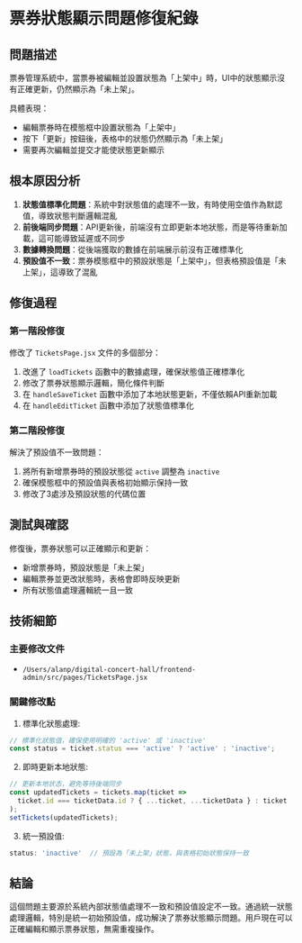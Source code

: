# 票券狀態顯示問題修復紀錄

## 問題描述

票券管理系統中，當票券被編輯並設置狀態為「上架中」時，UI中的狀態顯示沒有正確更新，仍然顯示為「未上架」。 

具體表現：
- 編輯票券時在模態框中設置狀態為「上架中」
- 按下「更新」按鈕後，表格中的狀態仍然顯示為「未上架」
- 需要再次編輯並提交才能使狀態更新顯示

## 根本原因分析

1. **狀態值標準化問題**：系統中對狀態值的處理不一致，有時使用空值作為默認值，導致狀態判斷邏輯混亂
2. **前後端同步問題**：API更新後，前端沒有立即更新本地狀態，而是等待重新加載，這可能導致延遲或不同步
3. **數據轉換問題**：從後端獲取的數據在前端展示前沒有正確標準化
4. **預設值不一致**：票券模態框中的預設狀態是「上架中」，但表格預設值是「未上架」，這導致了混亂

## 修復過程

### 第一階段修復

修改了 `TicketsPage.jsx` 文件的多個部分：

1. 改進了 `loadTickets` 函數中的數據處理，確保狀態值正確標準化
2. 修改了票券狀態顯示邏輯，簡化條件判斷
3. 在 `handleSaveTicket` 函數中添加了本地狀態更新，不僅依賴API重新加載
4. 在 `handleEditTicket` 函數中添加了狀態值標準化

### 第二階段修復

解決了預設值不一致問題：

1. 將所有新增票券時的預設狀態從 `active` 調整為 `inactive`
2. 確保模態框中的預設值與表格初始顯示保持一致
3. 修改了3處涉及預設狀態的代碼位置

## 測試與確認

修復後，票券狀態可以正確顯示和更新：
- 新增票券時，預設狀態是「未上架」
- 編輯票券並更改狀態時，表格會即時反映更新
- 所有狀態值處理邏輯統一且一致

## 技術細節

### 主要修改文件
- `/Users/alanp/digital-concert-hall/frontend-admin/src/pages/TicketsPage.jsx`

### 關鍵修改點
1. 標準化狀態處理:
```javascript
// 標準化狀態值，確保使用明確的 'active' 或 'inactive'
const status = ticket.status === 'active' ? 'active' : 'inactive';
```

2. 即時更新本地狀態:
```javascript
// 更新本地状态，避免等待後端同步
const updatedTickets = tickets.map(ticket => 
  ticket.id === ticketData.id ? { ...ticket, ...ticketData } : ticket
);
setTickets(updatedTickets);
```

3. 統一預設值:
```javascript
status: 'inactive'  // 預設為「未上架」狀態，與表格初始狀態保持一致
```

## 結論

這個問題主要源於系統內部狀態值處理不一致和預設值設定不一致。通過統一狀態處理邏輯，特別是統一初始預設值，成功解決了票券狀態顯示問題。用戶現在可以正確編輯和顯示票券狀態，無需重複操作。